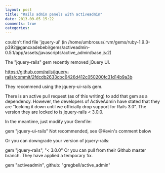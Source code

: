 ```yaml
---
layout: post
title: "Rails admin panels with activeadmin"
date: 2013-09-05 15:22
comments: true
categories:
---
```


couldn't find file 'jquery-ui'
  (in /home/umbrosus/.rvm/gems/ruby-1.9.3-p392@gancxadebebi/gems/activeadmin-0.5.1/app/assets/javascripts/active_admin/base.js:2)



The "jquery-rails" gem recently removed jQuery UI.

https://github.com/rails/jquery-rails/commit/2fdcdb2633cbc6426d412c050200fc31d14b9a3b

They recommend using the jquery-ui-rails gem.

There is an active pull request (as of this writing) to add that gem as a dependency. However, the developers of ActiveAdmin have stated that they are "locking it down until we officially drop support for Rails 3.0". The version they are locked to is jquery-rails < 3.0.0.

In the meantime, just modify your Gemfile:

gem "jquery-ui-rails" Not recommended, see @Kevin's comment below

Or you can downgrade your version of jquery-rails:

gem "jquery-rails", "< 3.0.0"
Or you can pull from their Github master branch. They have applied a temporary fix.

gem "activeadmin", github: "gregbell/active_admin"
